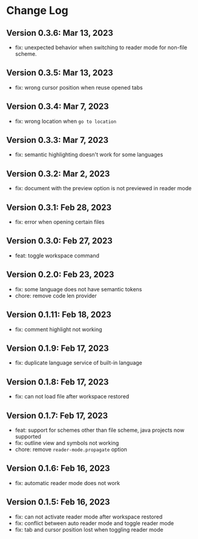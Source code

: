 # Change Log

## Version 0.3.6: Mar 13, 2023

- fix: unexpected behavior when switching to reader mode for non-file scheme.

## Version 0.3.5: Mar 13, 2023

- fix: wrong cursor position when reuse opened tabs

## Version 0.3.4: Mar 7, 2023

- fix: wrong location when `go to location`

## Version 0.3.3: Mar 7, 2023

- fix: semantic highlighting doesn't work for some languages

## Version 0.3.2: Mar 2, 2023

- fix: document with the preview option is not previewed in reader mode

## Version 0.3.1: Feb 28, 2023

- fix: error when opening certain files

## Version 0.3.0: Feb 27, 2023

- feat: toggle workspace command

## Version 0.2.0: Feb 23, 2023

- fix: some language does not have semantic tokens
- chore: remove code len provider

## Version 0.1.11: Feb 18, 2023

- fix: comment highlight not working

## Version 0.1.9: Feb 17, 2023

- fix: duplicate language service of built-in language

## Version 0.1.8: Feb 17, 2023

- fix: can not load file after workspace restored

## Version 0.1.7: Feb 17, 2023

- feat: support for schemes other than file scheme, java projects now supported
- fix: outline view and symbols not working
- chore: remove `reader-mode.propagate` option

## Version 0.1.6: Feb 16, 2023

- fix: automatic reader mode does not work

## Version 0.1.5: Feb 16, 2023

- fix: can not activate reader mode after workspace restored
- fix: conflict between auto reader mode and toggle reader mode
- fix: tab and cursor position lost when toggling reader mode
